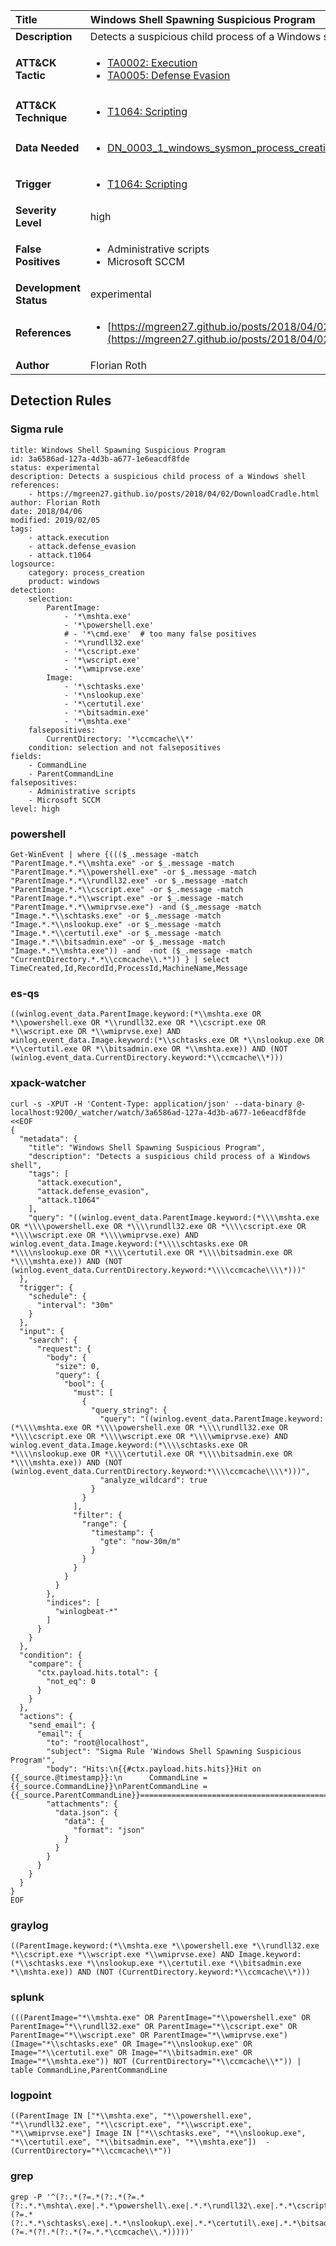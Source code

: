 | Title                    | Windows Shell Spawning Suspicious Program       |
|:-------------------------|:------------------|
| **Description**          | Detects a suspicious child process of a Windows shell |
| **ATT&amp;CK Tactic**    |  <ul><li>[TA0002: Execution](https://attack.mitre.org/tactics/TA0002)</li><li>[TA0005: Defense Evasion](https://attack.mitre.org/tactics/TA0005)</li></ul>  |
| **ATT&amp;CK Technique** | <ul><li>[T1064: Scripting](https://attack.mitre.org/techniques/T1064)</li></ul>  |
| **Data Needed**          | <ul><li>[DN_0003_1_windows_sysmon_process_creation](../Data_Needed/DN_0003_1_windows_sysmon_process_creation.md)</li></ul>  |
| **Trigger**              | <ul><li>[T1064: Scripting](../Triggers/T1064.md)</li></ul>  |
| **Severity Level**       | high |
| **False Positives**      | <ul><li>Administrative scripts</li><li>Microsoft SCCM</li></ul>  |
| **Development Status**   | experimental |
| **References**           | <ul><li>[https://mgreen27.github.io/posts/2018/04/02/DownloadCradle.html](https://mgreen27.github.io/posts/2018/04/02/DownloadCradle.html)</li></ul>  |
| **Author**               | Florian Roth |


## Detection Rules

### Sigma rule

```
title: Windows Shell Spawning Suspicious Program
id: 3a6586ad-127a-4d3b-a677-1e6eacdf8fde
status: experimental
description: Detects a suspicious child process of a Windows shell
references:
    - https://mgreen27.github.io/posts/2018/04/02/DownloadCradle.html
author: Florian Roth
date: 2018/04/06
modified: 2019/02/05
tags:
    - attack.execution
    - attack.defense_evasion
    - attack.t1064
logsource:
    category: process_creation
    product: windows
detection:
    selection:
        ParentImage:
            - '*\mshta.exe'
            - '*\powershell.exe'
            # - '*\cmd.exe'  # too many false positives
            - '*\rundll32.exe'
            - '*\cscript.exe'
            - '*\wscript.exe'
            - '*\wmiprvse.exe'
        Image:
            - '*\schtasks.exe'
            - '*\nslookup.exe'
            - '*\certutil.exe'
            - '*\bitsadmin.exe'
            - '*\mshta.exe'
    falsepositives:
        CurrentDirectory: '*\ccmcache\\*'
    condition: selection and not falsepositives
fields:
    - CommandLine
    - ParentCommandLine
falsepositives:
    - Administrative scripts
    - Microsoft SCCM
level: high

```





### powershell
    
```
Get-WinEvent | where {((($_.message -match "ParentImage.*.*\\mshta.exe" -or $_.message -match "ParentImage.*.*\\powershell.exe" -or $_.message -match "ParentImage.*.*\\rundll32.exe" -or $_.message -match "ParentImage.*.*\\cscript.exe" -or $_.message -match "ParentImage.*.*\\wscript.exe" -or $_.message -match "ParentImage.*.*\\wmiprvse.exe") -and ($_.message -match "Image.*.*\\schtasks.exe" -or $_.message -match "Image.*.*\\nslookup.exe" -or $_.message -match "Image.*.*\\certutil.exe" -or $_.message -match "Image.*.*\\bitsadmin.exe" -or $_.message -match "Image.*.*\\mshta.exe")) -and  -not ($_.message -match "CurrentDirectory.*.*\\ccmcache\\.*")) } | select TimeCreated,Id,RecordId,ProcessId,MachineName,Message
```


### es-qs
    
```
((winlog.event_data.ParentImage.keyword:(*\\mshta.exe OR *\\powershell.exe OR *\\rundll32.exe OR *\\cscript.exe OR *\\wscript.exe OR *\\wmiprvse.exe) AND winlog.event_data.Image.keyword:(*\\schtasks.exe OR *\\nslookup.exe OR *\\certutil.exe OR *\\bitsadmin.exe OR *\\mshta.exe)) AND (NOT (winlog.event_data.CurrentDirectory.keyword:*\\ccmcache\\*)))
```


### xpack-watcher
    
```
curl -s -XPUT -H 'Content-Type: application/json' --data-binary @- localhost:9200/_watcher/watch/3a6586ad-127a-4d3b-a677-1e6eacdf8fde <<EOF
{
  "metadata": {
    "title": "Windows Shell Spawning Suspicious Program",
    "description": "Detects a suspicious child process of a Windows shell",
    "tags": [
      "attack.execution",
      "attack.defense_evasion",
      "attack.t1064"
    ],
    "query": "((winlog.event_data.ParentImage.keyword:(*\\\\mshta.exe OR *\\\\powershell.exe OR *\\\\rundll32.exe OR *\\\\cscript.exe OR *\\\\wscript.exe OR *\\\\wmiprvse.exe) AND winlog.event_data.Image.keyword:(*\\\\schtasks.exe OR *\\\\nslookup.exe OR *\\\\certutil.exe OR *\\\\bitsadmin.exe OR *\\\\mshta.exe)) AND (NOT (winlog.event_data.CurrentDirectory.keyword:*\\\\ccmcache\\\\*)))"
  },
  "trigger": {
    "schedule": {
      "interval": "30m"
    }
  },
  "input": {
    "search": {
      "request": {
        "body": {
          "size": 0,
          "query": {
            "bool": {
              "must": [
                {
                  "query_string": {
                    "query": "((winlog.event_data.ParentImage.keyword:(*\\\\mshta.exe OR *\\\\powershell.exe OR *\\\\rundll32.exe OR *\\\\cscript.exe OR *\\\\wscript.exe OR *\\\\wmiprvse.exe) AND winlog.event_data.Image.keyword:(*\\\\schtasks.exe OR *\\\\nslookup.exe OR *\\\\certutil.exe OR *\\\\bitsadmin.exe OR *\\\\mshta.exe)) AND (NOT (winlog.event_data.CurrentDirectory.keyword:*\\\\ccmcache\\\\*)))",
                    "analyze_wildcard": true
                  }
                }
              ],
              "filter": {
                "range": {
                  "timestamp": {
                    "gte": "now-30m/m"
                  }
                }
              }
            }
          }
        },
        "indices": [
          "winlogbeat-*"
        ]
      }
    }
  },
  "condition": {
    "compare": {
      "ctx.payload.hits.total": {
        "not_eq": 0
      }
    }
  },
  "actions": {
    "send_email": {
      "email": {
        "to": "root@localhost",
        "subject": "Sigma Rule 'Windows Shell Spawning Suspicious Program'",
        "body": "Hits:\n{{#ctx.payload.hits.hits}}Hit on {{_source.@timestamp}}:\n      CommandLine = {{_source.CommandLine}}\nParentCommandLine = {{_source.ParentCommandLine}}================================================================================\n{{/ctx.payload.hits.hits}}",
        "attachments": {
          "data.json": {
            "data": {
              "format": "json"
            }
          }
        }
      }
    }
  }
}
EOF

```


### graylog
    
```
((ParentImage.keyword:(*\\mshta.exe *\\powershell.exe *\\rundll32.exe *\\cscript.exe *\\wscript.exe *\\wmiprvse.exe) AND Image.keyword:(*\\schtasks.exe *\\nslookup.exe *\\certutil.exe *\\bitsadmin.exe *\\mshta.exe)) AND (NOT (CurrentDirectory.keyword:*\\ccmcache\\*)))
```


### splunk
    
```
(((ParentImage="*\\mshta.exe" OR ParentImage="*\\powershell.exe" OR ParentImage="*\\rundll32.exe" OR ParentImage="*\\cscript.exe" OR ParentImage="*\\wscript.exe" OR ParentImage="*\\wmiprvse.exe") (Image="*\\schtasks.exe" OR Image="*\\nslookup.exe" OR Image="*\\certutil.exe" OR Image="*\\bitsadmin.exe" OR Image="*\\mshta.exe")) NOT (CurrentDirectory="*\\ccmcache\\*")) | table CommandLine,ParentCommandLine
```


### logpoint
    
```
((ParentImage IN ["*\\mshta.exe", "*\\powershell.exe", "*\\rundll32.exe", "*\\cscript.exe", "*\\wscript.exe", "*\\wmiprvse.exe"] Image IN ["*\\schtasks.exe", "*\\nslookup.exe", "*\\certutil.exe", "*\\bitsadmin.exe", "*\\mshta.exe"])  -(CurrentDirectory="*\\ccmcache\\*"))
```


### grep
    
```
grep -P '^(?:.*(?=.*(?:.*(?=.*(?:.*.*\mshta\.exe|.*.*\powershell\.exe|.*.*\rundll32\.exe|.*.*\cscript\.exe|.*.*\wscript\.exe|.*.*\wmiprvse\.exe))(?=.*(?:.*.*\schtasks\.exe|.*.*\nslookup\.exe|.*.*\certutil\.exe|.*.*\bitsadmin\.exe|.*.*\mshta\.exe))))(?=.*(?!.*(?:.*(?=.*.*\ccmcache\\.*)))))'
```




